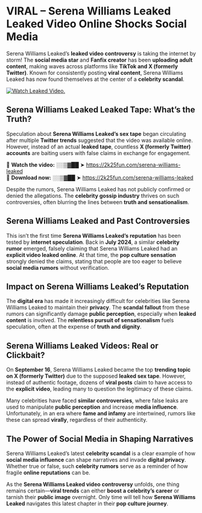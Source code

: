 # VIRAL – Serena Williams Leaked Leaked Video Online Shocks Social Media 

Serena Williams Leaked’s **leaked video controversy** is taking the internet by storm! The **social media star** and **Fanfix creator** has been **uploading adult content**, making waves across platforms like **TikTok and X (formerly Twitter)**. Known for consistently posting **viral content**, Serena Williams Leaked has now found themselves at the center of a **celebrity scandal**.  

[![Watch Leaked Video.](https://miro.medium.com/v2/resize:fit:828/format:webp/1*cilzJN44JGOrTw9NJCrNHA.gif "Watch Leaked Video")](https://2k25fun.com/serena-williams-leaked)

## **Serena Williams Leaked Leaked Tape: What’s the Truth?**  
Speculation about **Serena Williams Leaked’s sex tape** began circulating after multiple **Twitter trends** suggested that the video was available online. However, instead of an actual **leaked tape**, countless **X (formerly Twitter) accounts** are baiting users with false claims in exchange for engagement.  

🔹 **Watch the video:** ░░▒▓██ ➤ https://2k25fun.com/serena-williams-leaked  
🔹 **Download now:** ░░▒▓██ ➤ https://2k25fun.com/serena-williams-leaked  

Despite the rumors, Serena Williams Leaked has not publicly confirmed or denied the allegations. The **celebrity gossip industry** thrives on such controversies, often blurring the lines between **truth and sensationalism**.  

## **Serena Williams Leaked and Past Controversies**  
This isn’t the first time **Serena Williams Leaked’s reputation** has been tested by **internet speculation**. Back in **July 2024**, a similar **celebrity rumor** emerged, falsely claiming that Serena Williams Leaked had an **explicit video leaked online**. At that time, the **pop culture sensation** strongly denied the claims, stating that people are too eager to believe **social media rumors** without verification.  

## **Impact on Serena Williams Leaked’s Reputation**  
The **digital era** has made it increasingly difficult for celebrities like Serena Williams Leaked to maintain their **privacy**. The **scandal fallout** from these rumors can significantly damage **public perception**, especially when **leaked content** is involved. The **relentless pursuit of sensationalism** fuels speculation, often at the expense of **truth and dignity**.  

## **Serena Williams Leaked Videos: Real or Clickbait?**  
On **September 16**, Serena Williams Leaked became the top **trending topic on X (formerly Twitter)** due to the supposed **leaked sex tape**. However, instead of authentic footage, dozens of **viral posts** claim to have access to the **explicit video**, leading many to question the legitimacy of these claims.  

Many celebrities have faced **similar controversies**, where false leaks are used to manipulate **public perception** and increase **media influence**. Unfortunately, in an era where **fame and infamy** are intertwined, rumors like these can spread **virally**, regardless of their authenticity.  

## **The Power of Social Media in Shaping Narratives**  
Serena Williams Leaked’s latest **celebrity scandal** is a clear example of how **social media influence** can shape narratives and invade **digital privacy**. Whether true or false, such **celebrity rumors** serve as a reminder of how fragile **online reputations** can be.  

As the **Serena Williams Leaked video controversy** unfolds, one thing remains certain—**viral trends** can either **boost a celebrity’s career** or tarnish their **public image** overnight. Only time will tell how **Serena Williams Leaked** navigates this latest chapter in their **pop culture journey**. 